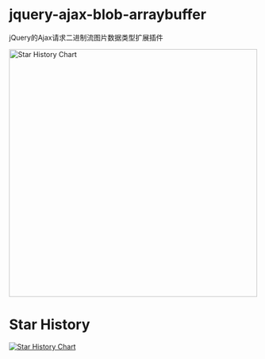 # jquery-ajax-blob-arraybuffer
jQuery的Ajax请求二进制流图片数据类型扩展插件

<a href="https://github.com/philasting/jquery-ajax-blob-arraybuffer">
  <img width="500" alt="Star History Chart" src="https://api.star-history.com/svg?repos=philasting/jquery-ajax-blob-arraybuffer&type=Date">
</a>


# Star History

[![Star History Chart](https://api.star-history.com/svg?repos=philasting/jquery-ajax-blob-arraybuffer&type=Date)](https://star-history.com/#philasting/jquery-ajax-blob-arraybuffer&Date)
